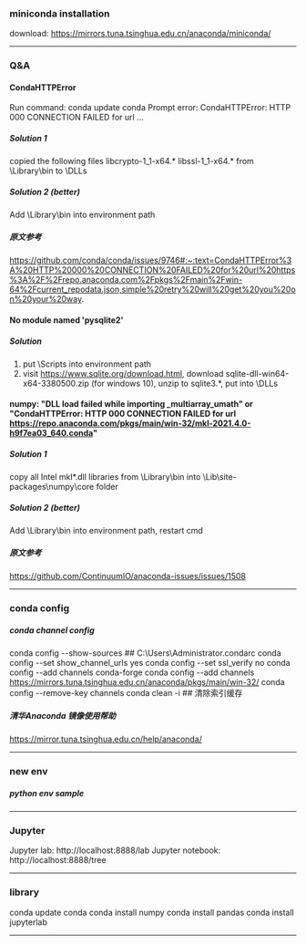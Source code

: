 ### miniconda installation
download: https://mirrors.tuna.tsinghua.edu.cn/anaconda/miniconda/

---
### Q&A

#### CondaHTTPError
Run command: conda update conda
Prompt error: CondaHTTPError: HTTP 000 CONNECTION FAILED for url ...
##### Solution 1
copied the following files
libcrypto-1_1-x64.*
libssl-1_1-x64.*
from <Anaconda3 path>\Library\bin to <Anaconda3 path>\DLLs
##### Solution 2 (better)
Add <Anaconda3 path>\Library\bin into environment path
##### 原文参考
https://github.com/conda/conda/issues/9746#:~:text=CondaHTTPError%3A%20HTTP%20000%20CONNECTION%20FAILED%20for%20url%20https%3A%2F%2Frepo.anaconda.com%2Fpkgs%2Fmain%2Fwin-64%2Fcurrent_repodata.json,simple%20retry%20will%20get%20you%20on%20your%20way.

#### No module named 'pysqlite2'
##### Solution
1. put <Anaconda3 path>\Scripts into environment path
2. visit https://www.sqlite.org/download.html, download sqlite-dll-win64-x64-3380500.zip (for windows 10), unzip to sqlite3.*, put into <Anaconda3 path>\DLLs

#### numpy: "DLL load failed while importing _multiarray_umath" or "CondaHTTPError: HTTP 000 CONNECTION FAILED for url <https://repo.anaconda.com/pkgs/main/win-32/mkl-2021.4.0-h9f7ea03_640.conda>"
##### Solution 1
copy all Intel mkl*.dll libraries from <Anaconda3 path>\Library\bin into \Lib\site-packages\numpy\core folder
##### Solution 2 (better)
Add <Anaconda3 path>\Library\bin into environment path, restart cmd
##### 原文参考
https://github.com/ContinuumIO/anaconda-issues/issues/1508

---
### conda config

##### conda channel config
conda config --show-sources  ## C:\Users\Administrator\.condarc
conda config --set show_channel_urls yes
conda config --set ssl_verify no
conda config --add channels conda-forge
conda config --add channels https://mirrors.tuna.tsinghua.edu.cn/anaconda/pkgs/main/win-32/
conda config --remove-key channels
conda clean -i  ## 清除索引缓存

##### 清华Anaconda 镜像使用帮助
https://mirror.tuna.tsinghua.edu.cn/help/anaconda/

---
### new env

##### python env sample


---
### Jupyter
Jupyter lab: http://localhost:8888/lab
Jupyter notebook: http://localhost:8888/tree

---
### library
conda update conda
conda install numpy
conda install pandas
conda install jupyterlab

---

